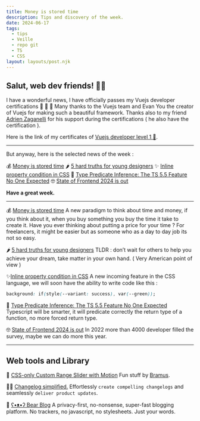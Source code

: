 ```yaml
---
title: Money is stored time
description: Tips and discovery of the week.
date: 2024-06-17
tags:
  - tips
  - Veille
  - repo git
  - TS
  - CSS
layout: layouts/post.njk
---
```


## Salut, web dev friends! 🧑‍💻

I have a wonderful news, I have officially passes my Vuejs developer certifications 🥳 🥳 🥳
Many thanks to the Vuejs team and Evan You the creator of Vuejs for making such a beautiful framework.
Thanks also to my friend [Adrien Zaganelli](https://adrienzaganelli.com/) for his support during the certifications ( he also have the certification ).

Here is the link of my certificates of [Vuejs developer level 1 💚](https://certificates.dev/c/9c44c0fe-21f7-4884-9b78-dfe951d5df69).

___

But anyway, here is the selected news of the week :

💰 [Money is stored time](https://kartikay.bearblog.dev/money-is-stored-time/)
🌶️ [5 hard truths for young designers](https://vanschneider.com/blog/5-hard-truths-for-young-designers/)
✨ [Inline property condition in CSS](https://github.com/w3c/csswg-drafts/issues/10064)
🚀 [Type Predicate Inference: The TS 5.5 Feature No One Expected](https://www.totaltypescript.com/type-predicate-inference)
🤓 [State of Frontend 2024 is out](https://stateoffrontend2024.typeform.com/survey)

**Have a great week.**

___

💰 [Money is stored time](https://kartikay.bearblog.dev/money-is-stored-time/)
A new paradigm to think about time and money, if you think about it, when you buy something you buy the time it take to create it. Have you ever thinking about putting a price for your time ? For freelancers, it might be easier but as someone who as a day to day job its not so easy.

🌶️ [5 hard truths for young designers](https://vanschneider.com/blog/5-hard-truths-for-young-designers/)
TLDR : don’t wait for others to help you achieve your dream, take matter in your own hand. ( Very American point of view )

✨[Inline property condition in CSS](https://github.com/w3c/csswg-drafts/issues/10064)
A new incoming feature in the CSS language, we will soon have the ability to write code like this :
```css
background: if(style(--variant: success), var(--green));
```

🚀 [Type Predicate Inference: The TS 5.5 Feature No One Expected](https://www.totaltypescript.com/type-predicate-inference)
Typescript will be smarter, it will predicate correctly the return type of a function, no more forced return type.

🤓 [State of Frontend 2024 is out](https://stateoffrontend2024.typeform.com/survey)
In 2022 more than 4000 developer filled the survey, maybe we can do more this year.

___

## Web tools and Library

🚀 [CSS-only Custom Range Slider with Motion](https://www.bram.us/2024/06/06/css-only-custom-range-slider-with-motion/)
Fun stuff by [Bramus](https://www.bram.us/about/).

🧑‍💻 [Changelog simplified.](https://changes.page/)
Effortlessly `create compelling changelogs` and seamlessly `deliver product updates`.

🐙 [ʕ•ᴥ•ʔ Bear Blog](https://bearblog.dev/)
A privacy-first, no-nonsense, super-fast blogging platform.
No trackers, no javascript, no stylesheets. Just your words.
